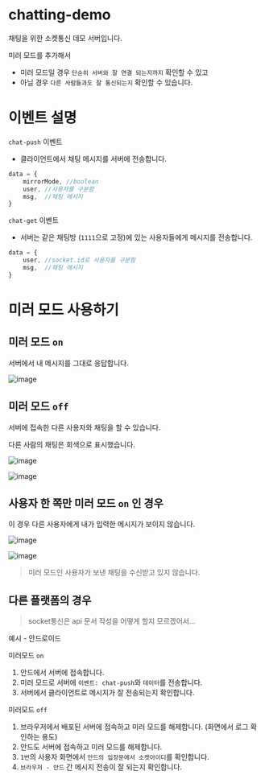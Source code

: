# chatting-demo
채팅을 위한 소켓통신 데모 서버입니다.

미러 모드를 추가해서
- 미러 모드일 경우 `단순히 서버와 잘 연결 되는지까지` 확인할 수 있고
- 아닐 경우 `다른 사람들과도 잘 통신되는지` 확인할 수 있습니다.



# 이벤트 설명
`chat-push` 이벤트

- 클라이언트에서 채팅 메시지를 서버에 전송합니다.

```js
data = {
	mirrorMode, //boolean
	user, //사용자를 구분함
	msg,  //채팅 메시지
}
```

`chat-get` 이벤트

- 서버는 같은 채팅방 (`1111`으로 고정)에 있는 사용자들에게 메시지를 전송합니다.

```js
data = {
	user, //socket.id로 사용자를 구분함
	msg,  //채팅 메시지
}
```

# 미러 모드 사용하기

## 미러 모드 `on`

서버에서 내 메시지를 그대로 응답합니다.

![image](https://user-images.githubusercontent.com/30483337/131374374-bff985f3-5f37-4843-b5c7-386471e65279.png)

## 미러 모드 `off`

서버에 접속한 다른 사용자와 채팅을 할 수 있습니다.

다른 사람의 채팅은 회색으로 표시했습니다.

![image](https://user-images.githubusercontent.com/30483337/131375217-f7602ea4-e447-4257-b143-f0b1d3f22ad8.png)

![image](https://user-images.githubusercontent.com/30483337/131375189-f35d91c1-b9c1-424e-b400-0e92c1382119.png)



## 사용자 한 쪽만 미러 모드 `on` 인 경우

이 경우 다른 사용자에게 내가 입력한 메시지가 보이지 않습니다.

![image](https://user-images.githubusercontent.com/30483337/131375321-0ce95fde-36e2-4b25-b743-eee23153e329.png)

![image](https://user-images.githubusercontent.com/30483337/131375662-249b5558-e24e-4495-85f1-4287b9701af1.png)

> 미러 모드인 사용자가 보낸 채팅을 수신받고 있지 않습니다.


## 다른 플랫폼의 경우
> socket통신은 api 문서 작성을 어떻게 할지 모르겠어서...

예시 - 안드로이드

미러모드 `on`
1. 안드에서 서버에 접속합니다.
2. 미러 모드로 서버에 `이벤트: chat-push`와 `데이터`를 전송합니다.
3. 서버에서 클라이언트로 메시지가 잘 전송되는지 확인합니다.

미러모드 `off`
1. 브라우저에서 배포된 서버에 접속하고 미러 모드를 해제합니다. (화면에서 로그 확인하는 용도)
2. 안드도 서버에 접속하고 미러 모드를 해제합니다.
3. `1번`의 사용자 화면에서 `안드의 입장문에서 소켓아이디`를 확인합니다.
4. `브라우저 - 안드` 간 메시지 전송이 잘 되는지 확인합니다.
